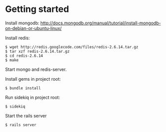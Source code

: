 # Getting started

Install mongodb:
http://docs.mongodb.org/manual/tutorial/install-mongodb-on-debian-or-ubuntu-linux/

Install redis:
```
$ wget http://redis.googlecode.com/files/redis-2.6.14.tar.gz
$ tar xzf redis-2.6.14.tar.gz
$ cd redis-2.6.14
$ make
```

Start mongo and redis-server.

Install gems in project root:
```
$ bundle install
```

Run sidekiq in project root:
```
$ sidekiq
```

Start the rails server
```
$ rails server
```
